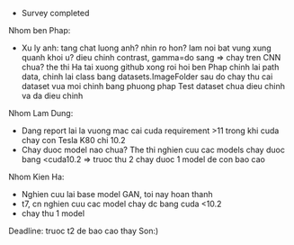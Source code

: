 - Survey completed

Nhom ben Phap:
- Xu ly anh: tang chat luong anh? nhin ro hon? lam noi bat vung xung quanh khoi u? dieu chinh contrast, gamma=do sang
=> chay tren CNN chua? the thi Ha tai xuong github xong roi hoi ben Phap chinh lai path data, chinh lai class bang datasets.ImageFolder sau do chay thu cai dataset vua moi chinh bang phuong phap
Test dataset chua dieu chinh va da dieu chinh

Nhom Lam Dung:
- Dang report lai la vuong mac cai cuda requirement >11 trong khi cuda chay con Tesla K80 chi 10.2
- Chay duoc model nao chua? The thi nghien cuu cac models chay duoc bang <cuda10.2 => truoc thu 2 chay duoc 1 model de con bao cao

Nhom Kien Ha:
- Nghien cuu lai base model GAN, toi nay hoan thanh
- t7, cn nghien cuu cac model chay dc bang cuda <10.2
- chay thu 1 model

Deadline: truoc t2 de bao cao thay Son:)
